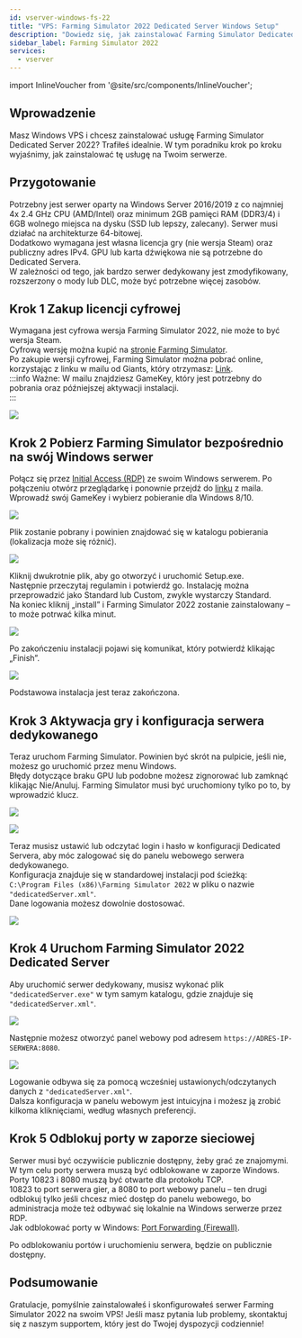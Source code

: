```yaml
---
id: vserver-windows-fs-22
title: "VPS: Farming Simulator 2022 Dedicated Server Windows Setup"
description: "Dowiedz się, jak zainstalować Farming Simulator Dedicated Server 2022 na swoim Windows VPS, aby cieszyć się płynną rozgrywką multiplayer → Sprawdź teraz"
sidebar_label: Farming Simulator 2022
services:
  - vserver
---
```


import InlineVoucher from '@site/src/components/InlineVoucher';

## Wprowadzenie

Masz Windows VPS i chcesz zainstalować usługę Farming Simulator Dedicated Server 2022? Trafiłeś idealnie. W tym poradniku krok po kroku wyjaśnimy, jak zainstalować tę usługę na Twoim serwerze.  
<InlineVoucher />

## Przygotowanie
Potrzebny jest serwer oparty na Windows Server 2016/2019 z co najmniej 4x 2.4 GHz CPU (AMD/Intel) oraz minimum 2GB pamięci RAM (DDR3/4) i 6GB wolnego miejsca na dysku (SSD lub lepszy, zalecany). Serwer musi działać na architekturze 64-bitowej.  
Dodatkowo wymagana jest własna licencja gry (nie wersja Steam) oraz publiczny adres IPv4. GPU lub karta dźwiękowa nie są potrzebne do Dedicated Servera.  
W zależności od tego, jak bardzo serwer dedykowany jest zmodyfikowany, rozszerzony o mody lub DLC, może być potrzebne więcej zasobów.

## Krok 1 Zakup licencji cyfrowej

Wymagana jest cyfrowa wersja Farming Simulator 2022, nie może to być wersja Steam.  
Cyfrową wersję można kupić na [stronie Farming Simulator](https://www.farming-simulator.com/buy-now.php?lang=de&country=de&platform=pcdigital).  
Po zakupie wersji cyfrowej, Farming Simulator można pobrać online, korzystając z linku w mailu od Giants, który otrzymasz: [Link](https://eshop.giants-software.com/downloads.php).  
:::info
Ważne: W mailu znajdziesz GameKey, który jest potrzebny do pobrania oraz późniejszej aktywacji instalacji.  
:::

![](https://screensaver01.zap-hosting.com/index.php/s/EH9ysn2jHaQXrtf/preview)

## Krok 2 Pobierz Farming Simulator bezpośrednio na swój Windows serwer

Połącz się przez [Initial Access (RDP)](vserver-windows-userdp.md) ze swoim Windows serwerem. Po połączeniu otwórz przeglądarkę i ponownie przejdź do [linku](https://eshop.giants-software.com/downloads.php) z maila. Wprowadź swój GameKey i wybierz pobieranie dla Windows 8/10.  

![](https://screensaver01.zap-hosting.com/index.php/s/JwMzAXbMx64CybQ/preview)

Plik zostanie pobrany i powinien znajdować się w katalogu pobierania (lokalizacja może się różnić).

![](https://screensaver01.zap-hosting.com/index.php/s/74LiBCfn2w6BwLJ/preview)

Kliknij dwukrotnie plik, aby go otworzyć i uruchomić Setup.exe.  
Następnie przeczytaj regulamin i potwierdź go. Instalację można przeprowadzić jako Standard lub Custom, zwykle wystarczy Standard.  
Na koniec kliknij „install” i Farming Simulator 2022 zostanie zainstalowany – to może potrwać kilka minut.

![](https://screensaver01.zap-hosting.com/index.php/s/8SrHwEjgirmKTJJ/preview)

Po zakończeniu instalacji pojawi się komunikat, który potwierdź klikając „Finish”.

![](https://screensaver01.zap-hosting.com/index.php/s/KYMX8SeMgxWmYdt/preview)

Podstawowa instalacja jest teraz zakończona.

## Krok 3 Aktywacja gry i konfiguracja serwera dedykowanego

Teraz uruchom Farming Simulator. Powinien być skrót na pulpicie, jeśli nie, możesz go uruchomić przez menu Windows.  
Błędy dotyczące braku GPU lub podobne możesz zignorować lub zamknąć klikając Nie/Anuluj. Farming Simulator musi być uruchomiony tylko po to, by wprowadzić klucz.

![](https://screensaver01.zap-hosting.com/index.php/s/iMTyYAGknFwDA3H/preview)

![](https://screensaver01.zap-hosting.com/index.php/s/spnct8XYniz3Nf5/preview)

Teraz musisz ustawić lub odczytać login i hasło w konfiguracji Dedicated Servera, aby móc zalogować się do panelu webowego serwera dedykowanego.  
Konfiguracja znajduje się w standardowej instalacji pod ścieżką:  
`C:\Program Files (x86)\Farming Simulator 2022` w pliku o nazwie `"dedicatedServer.xml"`.  
Dane logowania możesz dowolnie dostosować.

![](https://screensaver01.zap-hosting.com/index.php/s/kK7nxEtqxgxjLFG/preview)

## Krok 4 Uruchom Farming Simulator 2022 Dedicated Server

Aby uruchomić serwer dedykowany, musisz wykonać plik `"dedicatedServer.exe"` w tym samym katalogu, gdzie znajduje się `"dedicatedServer.xml"`.

![](https://screensaver01.zap-hosting.com/index.php/s/qagHezKmK2tx2kj/preview)

Następnie możesz otworzyć panel webowy pod adresem `https://ADRES-IP-SERWERA:8080`.

![](https://screensaver01.zap-hosting.com/index.php/s/E8b34yHDPDbr9YP/preview)

Logowanie odbywa się za pomocą wcześniej ustawionych/odczytanych danych z `"dedicatedServer.xml"`.  
Dalsza konfiguracja w panelu webowym jest intuicyjna i możesz ją zrobić kilkoma kliknięciami, według własnych preferencji.

## Krok 5 Odblokuj porty w zaporze sieciowej

Serwer musi być oczywiście publicznie dostępny, żeby grać ze znajomymi. W tym celu porty serwera muszą być odblokowane w zaporze Windows. Porty 10823 i 8080 muszą być otwarte dla protokołu TCP.  
10823 to port serwera gier, a 8080 to port webowy panelu – ten drugi odblokuj tylko jeśli chcesz mieć dostęp do panelu webowego, bo administracja może też odbywać się lokalnie na Windows serwerze przez RDP.  
Jak odblokować porty w Windows: [Port Forwarding (Firewall)](vserver-windows-port.md).

Po odblokowaniu portów i uruchomieniu serwera, będzie on publicznie dostępny.

## Podsumowanie

Gratulacje, pomyślnie zainstalowałeś i skonfigurowałeś serwer Farming Simulator 2022 na swoim VPS! Jeśli masz pytania lub problemy, skontaktuj się z naszym supportem, który jest do Twojej dyspozycji codziennie!

<InlineVoucher />